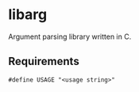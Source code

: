 libarg
======
Argument parsing library written in C.

Requirements
------------
`#define USAGE "<usage string>"`
